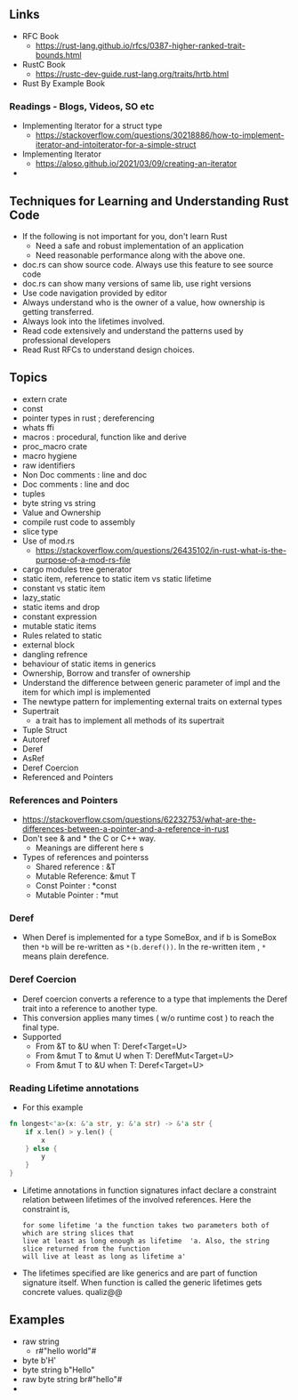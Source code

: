 ## Links

- RFC Book
  - https://rust-lang.github.io/rfcs/0387-higher-ranked-trait-bounds.html
- RustC Book
  - https://rustc-dev-guide.rust-lang.org/traits/hrtb.html
- Rust By Example Book

### Readings - Blogs, Videos, SO etc

- Implementing Iterator for a struct type
  - https://stackoverflow.com/questions/30218886/how-to-implement-iterator-and-intoiterator-for-a-simple-struct
- Implementing Iterator
  - https://aloso.github.io/2021/03/09/creating-an-iterator
-

## Techniques for Learning and Understanding Rust Code

- If the following is not important for you, don't learn Rust
  - Need a safe and robust implementation of an application
  - Need reasonable performance along with the above one.
- doc.rs can show source code. Always use this feature to see
  source code
- doc.rs can show many versions of same lib, use right versions
- Use code navigation provided by editor
- Always understand who is the owner of a value, how ownership is
  getting transferred.
- Always look into the lifetimes involved.
- Read code extensively and understand the patterns used by professional developers
- Read Rust RFCs to understand design choices.

## Topics

- extern crate
- const
- pointer types in rust ; dereferencing
- whats ffi
- macros : procedural, function like and derive
- proc_macro crate
- macro hygiene
- raw identifiers
- Non Doc comments : line and doc
- Doc comments : line and doc
- tuples
- byte string vs string
- Value and Ownership
- compile rust code to assembly
- slice type
- Use of mod.rs
  - https://stackoverflow.com/questions/26435102/in-rust-what-is-the-purpose-of-a-mod-rs-file
- cargo modules tree generator
- static item, reference to static item vs static lifetime
- constant vs static item
- lazy_static
- static items and drop
- constant expression
- mutable static items
- Rules related to static
- external block
- dangling refrence
- behaviour of static items in generics
- Ownership, Borrow and transfer of ownership
- Understand the difference between generic parameter of impl
  and the item for which impl is implemented
- The newtype pattern for implementing external traits on external types
- Supertrait
  - a trait has to implement all methods of its supertrait
- Tuple Struct
- Autoref
- Deref
- AsRef
- Deref Coercion
- Referenced and Pointers

### References and Pointers

- https://stackoverflow.csom/questions/62232753/what-are-the-differences-between-a-pointer-and-a-reference-in-rust
- Don't see & and \* the C or C++ way.
  - Meanings are different here s
- Types of references and pointerss
  - Shared reference : &T
  - Mutable Reference: &mut T
  - Const Pointer : \*const
  - Mutable Pointer : \*mut

### Deref

- When Deref is implemented for a type SomeBox, and if b is SomeBox then
  `*b` will be re-written as `*(b.deref())`. In the re-written
  item , `*` means plain derefence.

### Deref Coercion

- Deref coercion converts a reference to a type that implements the Deref trait into a reference to another type.
- This conversion applies many times ( w/o runtime cost ) to reach the final type.
- Supported
  - From &T to &U when T: Deref<Target=U>
  - From &mut T to &mut U when T: DerefMut<Target=U>
  - From &mut T to &U when T: Deref<Target=U>

### Reading Lifetime annotations

- For this example

```rust
fn longest<'a>(x: &'a str, y: &'a str) -> &'a str {
    if x.len() > y.len() {
        x
    } else {
        y
    }
}
```

- Lifetime annotations in function signatures infact declare a constraint relation between lifetimes of
  the involved references.
  Here the constraint is,
  ```
  for some lifetime 'a the function takes two parameters both of which are string slices that
  live at least as long enough as lifetime  'a. Also, the string slice returned from the function
  will live at least as long as lifetime a'
  ```
- The lifetimes specified are like generics and are part of function signature itself. When function is
  called the generic lifetimes gets concrete values.
  qualiz@@

## Examples

- raw string
  - r#"hello world"#
- byte b'H'
- byte string b"Hello"
- raw byte string br#"hello"#
-
